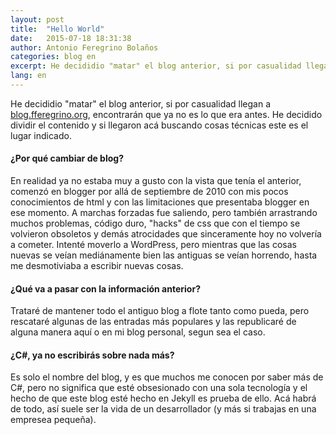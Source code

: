 ```yaml
---
layout: post
title:  "Hello World"
date:   2015-07-18 18:31:38
author: Antonio Feregrino Bolaños
categories: blog en
excerpt: He decididio "matar" el blog anterior, si por casualidad llegan a blog.fferegrino.org, encontrarán que ya no es lo que era antes. He decidido dividir el contenido y si llegaron acá buscando cosas técnicas este es el lugar indicado.
lang: en
---
```

He decididio "matar" el blog anterior, si por casualidad llegan a [blog.fferegrino.org], encontrarán que ya no es lo que era antes. He decidido dividir el contenido y si llegaron acá buscando cosas técnicas este es el lugar indicado.

#### ¿Por qué cambiar de blog?
En realidad ya no estaba muy a gusto con la vista que tenía el anterior, comenzó en blogger por allá de septiembre de 2010 con mis pocos conocimientos de html y con las limitaciones que presentaba blogger en ese momento. A marchas forzadas fue saliendo, pero también arrastrando muchos problemas, código duro, "hacks" de css que con el tiempo se volvieron obsoletos y demás atrocidades que sinceramente hoy no volvería a cometer. Intenté moverlo a WordPress, pero mientras que las cosas nuevas se veían mediánamente bien las antiguas se veían horrendo, hasta me desmotiviaba a escribir nuevas cosas.

#### ¿Qué va a pasar con la información anterior?
Trataré de mantener todo el antiguo blog a flote tanto como pueda, pero rescataré algunas de las entradas más populares y las republicaré de alguna manera aquí o en mi blog personal, segun sea el caso.

#### ¿C#, ya no escribirás sobre nada más?
Es solo el nombre del blog, y es que muchos me conocen por saber más de C#, pero no significa que esté obsesionado con una sola tecnología y el hecho de que este blog esté hecho en Jekyll es prueba de ello. Acá habrá de todo, así suele ser la vida de un desarrollador (y más si trabajas en una empresea pequeña).

[blog.fferegrino.org]: http://blog.fferegrino.org
